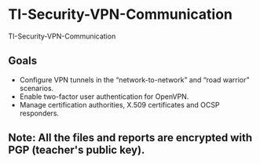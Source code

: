 # TI-Security-VPN-Communication
TI-Security-VPN-Communication

## Goals
- Configure VPN tunnels in the “network-to-network” and “road warrior” scenarios.
- Enable two-factor user authentication for OpenVPN.
- Manage certification authorities, X.509 certificates and OCSP responders.

## Note: All the files and reports are encrypted with PGP (teacher's public key).
